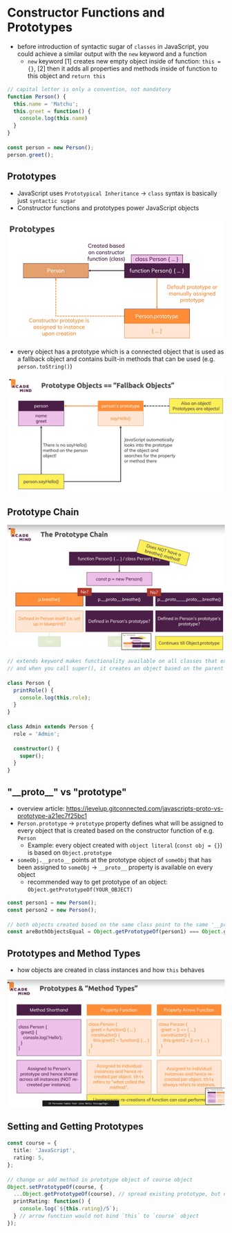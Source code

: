 # Constructor Functions and Prototypes

- before introduction of syntactic sugar of `classes` in JavaScript, you could achieve a similar output with the `new` keyword and a function
  - `new` keyword [1] creates new empty object inside of function: `this = {}`, [2] then it adds all properties and methods inside of function to this object and `return this`

```TypeScript
// capital letter is only a convention, not mandatory
function Person() {
  this.name = 'Matchu';
  this.greet = function() {
    console.log(this.name)
  }
}

const person = new Person();
person.greet();
```

## Prototypes

- JavaScript uses `Prototypical Inheritance` -> `class` syntax is basically just `syntactic sugar`
- Constructor functions and prototypes power JavaScript objects

![](/slides/30_prototypes-1.png)

- every object has a prototype which is a connected object that is used as a fallback object and contains built-in methods that can be used (e.g. `person.toString()`)

![](/slides/31_prototypes-2.png)

## Prototype Chain

![](/slides/32_prototype-chain.png)

```TypeScript
// extends keyword makes functionality available on all classes that extend the same base class
// and when you call super(), it creates an object based on the parent class which is then used as prototype for the new object created based on the "subclass"

class Person {
  printRole() {
    console.log(this.role);
  }
}

class Admin extends Person {
  role = 'Admin';

  constructor() {
    super();
  }
}
```

## "\_\_proto\_\_" vs "prototype"

- overview article: <https://levelup.gitconnected.com/javascripts-proto-vs-prototype-a21ec7f25bc1>
- `Person.prototype` -> `prototype` property defines what will be assigned to every object that is created based on the constructor function of e.g. `Person`
  - Example: every object created with `object literal` (`const obj = {}`) is based on `Object.prototype`
- `someObj.__proto__` points at the prototype object of `someObj` that has been assigned to `someObj` -> `__proto__` property is available on every object
  - recommended way to get prototype of an object: `Object.getPrototypeOf(YOUR_OBJECT)`

```TypeScript
const person1 = new Person();
const person2 = new Person();

// both objects created based on the same class point to the same '__proto__' property object in the memory
const areBothObjectsEqual = Object.getPrototypeOf(person1) === Object.getPrototypeOf(person2); // true
```

## Prototypes and Method Types

- how objects are created in class instances and how `this` behaves

![](/slides/33_prototypes-and-this-keyword.png)

## Setting and Getting Prototypes

```TypeScript
const course = {
  title: 'JavaScript',
  rating: 5,
};

// change or add method in prototype object of course object
Object.setPrototypeOf(course, {
  ...Object.getPrototypeOf(course), // spread existing prototype, but not needed since prototype object has also its prototype fallback object (-> prototype chain)
  printRating: function() {
    console.log(`${this.rating}/5`);
  } // arrow function would not bind `this` to `course` object
});
```
